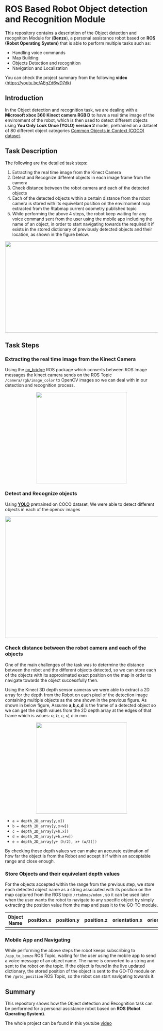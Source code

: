 # ROS Based Robot Object detection and Recognition Module
This repository contains a description of the Object detection and recognition Module for (**Benzo**), a personal assistance robot based on **ROS (Robot Operating System)** that is able to perform multiple tasks such as:
- Handling voice commands
- Map Building
- Objects Detection and recognition
- Navigation and Localization

You can check the project summary from the following **video** (https://youtu.be/AEgZd6wD7dk)


## Introduction
In the Object detection and recognition task, we are dealing with a **Microsoft xbox 360 Kinect camera RGB D** to have a real time image of the environment of the robot, which is then used to detect different objects using **You Only Look Once (YOLO) version 2** model, pretrained on a dataset of 80 different object categories [Common Objects in Context (COCO) dataset](https://cocodataset.org/).

## Task Description
The following are the detailed task steps:
1) Extracting the real time image from the Kinect Camera
2) Detect and Recognize different objects in each image frame from the camera
3) Check distance between the robot camera and each of the detected objects
4) Each of the detected objects within a certain distance from the robot camera is stored with its equivelant position on the envirnoment map extracted from the Rtabmap current odometry published topic
5) While performing the above 4 steps, the robot keep waiting for any voice command sent from the user using the mobile app including the name of an object, in order to start navigating towards the required it if exists in the stored dictionary of previously detected objects and their location, as shown in the figure below.

<p align="center">
<img src="https://github.com/youssef-kishk/ROS-Based-Robot-Object-Detection-Recognition-Module/blob/master/images/image.png" width="600" height="300" />
 </p>
 
## Task Steps
### Extracting the real time image from the Kinect Camera
Using the [cv_bridge](http://wiki.ros.org/cv_bridge) ROS package which converts between ROS Image messages the kinect camera sends on the ROS Topic `/camera/rgb/image_color` to OpenCV images so we can deal with in our detection and recognition process.

<p align="center">
<img src="http://wiki.ros.org/cv_bridge?action=AttachFile&do=get&target=cvbridge.png" width="300" height="300" />
 </p>
 
 ### Detect and Recognize objects
 Using [**YOLO**](https://pjreddie.com/darknet/yolo/) pretrained on COCO dataset,
 We were able to detect different objects in each of the opencv images
 
 <p align="center">
<img src="https://github.com/youssef-kishk/ROS-Based-Robot-Object-Detection-Recognition-Module/blob/master/images/image2.png" width="600" height="400" />
 </p>
 
### Check distance between the robot camera and each of the objects
One of the main challenges of the task was to determine the distance between the robot and the different objects detected, so we can store each of the objects with its approximated exact position on the map in order to navigate towards the object successfully then.

Using the Kinect 3D depth sensor cameras we were able to extract a 2D array for the depth from the Robot on each pixel of the detection image containing multiple objects as the one shown in the previous figure.
As shown in below figure, Assume **a,b,c,d** is the frame of a detected object so we can get the depth values from the 2D depth array at the edges of that frame which is values: *a, b, c, d, e* in mm
 <p align="center">
<img src="https://github.com/youssef-kishk/ROS-Based-Robot-Object-Detection-Recognition-Module/blob/master/images/image3.png" width="300" height="300" />
 </p>
 
- `a = depth_2D_array[y,x])`
- `b = depth_2D_array[y,x+w])`
- `c = depth_2D_array[y+h,x])`
- `d = depth_2D_array[y+h,x+w])`
- `e = depth_2D_array[y+ (h/2), x+ (w/2)])`

By checking those depth values we can make an accurate estimation of how far the object is from the Robot and accept it if within an acceptable range and close enough.

### Store Objects and their equivelant depth values
For the objects accepted within the range from the previous step, we store each detected object name as a string associated with its position on the map captured from the ROS topic `/rtabmap/odom` , so it can be used later when the user wants the robot to navigate to any specific object by simply extracting the position value from the map and pass it to the GO-TO module.


| Object Name   | position.x    | position.y    | position.z    | orientation.x | orientation.y | orientation.z | orientation.w |
| ------------- |:-------------:|:-------------:|:-------------:|:-------------:|:-------------:|:-------------:|:-------------:|
|               |               |               |               |               |               |               |               |

### Mobile App and Navigating
While performing the above steps the robot keeps subscribing to `/app_to_benzo` ROS Topic, waiting for the user using the mobile app to send a voice message of an object name. The name is converted to a string and sent to the robot on the topic. If the object is found in the live updated dictionary, the stored position of the object is sent to the GO-TO module on the `/goto_position` ROS Topic, so the robot can start navigating towards it.

## Summary
This repository shows how the Object detection and Recognition task can be performed for a personal assistance robot based on **ROS (Robot Operating System)**.

The whole project can be found in this youtube [video](https://youtu.be/AEgZd6wD7dk)
